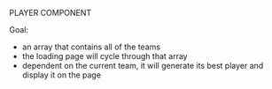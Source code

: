 PLAYER COMPONENT

Goal:
  - an array that contains all of the teams
  - the loading page will cycle through that array
  - dependent on the current team, it will generate its best player and display it on the page

  